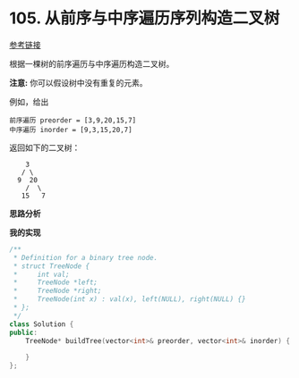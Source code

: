 # 105. 从前序与中序遍历序列构造二叉树

[参考链接](https://leetcode-cn.com/problems/construct-binary-tree-from-preorder-and-inorder-traversal/description/)

根据一棵树的前序遍历与中序遍历构造二叉树。

**注意:**
 你可以假设树中没有重复的元素。

例如，给出

```
前序遍历 preorder = [3,9,20,15,7]
中序遍历 inorder = [9,3,15,20,7]
```

返回如下的二叉树：

```
    3
   / \
  9  20
    /  \
   15   7
```

**思路分析**

**我的实现**

```c++
/**
 * Definition for a binary tree node.
 * struct TreeNode {
 *     int val;
 *     TreeNode *left;
 *     TreeNode *right;
 *     TreeNode(int x) : val(x), left(NULL), right(NULL) {}
 * };
 */
class Solution {
public:
    TreeNode* buildTree(vector<int>& preorder, vector<int>& inorder) {
        
    }
};
```

